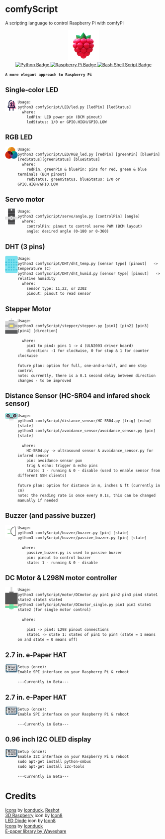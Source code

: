 # comfyScript
A scripting language to control Raspberry Pi with comfyPi
<div id="header" align="center">
  <img src="assets/icon.png" width="100"/>
</div>
<div id="badges" align="center">
  <a href="https://www.linkedin.com/in/tung-thomas-nguyen-9b010317b">
    <img src="https://img.shields.io/badge/python-3670A0?style=for-the-badge&logo=python&logoColor=ffdd54" alt="Python Badge"/>
  </a>
  <a href="https://www.youtube.com/@thomasthemaker">
    <img src="https://img.shields.io/badge/-Raspberry Pi-C51A4A?style=for-the-badge&logo=Raspberry-Pi" alt="Raspberry Pi Badge"/>
  </a>
    <a href="https://comfystudio.tech">
    <img src="https://img.shields.io/badge/shell_script-%23121011.svg?style=for-the-badge&logo=gnu-bash&logoColor=white" alt="Bash Shell Script Badge"/>
  </a>
</div>

**`A more elegant approach to Raspberry Pi`**

## Single-color LED
<div id="header" style="float: left;" >
  <img src="assets/led.png" width="40"/>
</div>

```
Usage:
python3 comfyScript/LED/led.py [ledPin] [ledStatus]
  where:
    ledPin: LED power pin (BCM pinout)
    ledStatus: 1/0 or GPIO.HIGH/GPIO.LOW
```

## RGB LED
<div id="header" style="float: left;" >
  <img src="assets/RGBLED.png" width="40"/>
</div>

```
Usage:
python3 comfyScript/LED/RGB_led.py [redPin] [greenPin] [bluePin] [redStatus][greenStatus] [blueStatus]
  where:
    redPin, greenPin & bluePin: pins for red, green & blue terminals (BCM pinout)
    redStatus, greenStatus, blueStatus: 1/0 or GPIO.HIGH/GPIO.LOW
```

## Servo motor
<div id="header" style="float: left;" >
  <img src="assets/servo.png" width="40"/>
</div>

```
Usage:
python3 comfyScript/servo/angle.py [controlPin] [angle]
  where:
    controlPin: pinout to control servo PWM (BCM layout)
    angle: desired angle (0-180 or 0-360)
```

## DHT (3 pins)
<div id="header" style="float: left;" >
  <img src="assets/dht11.png" width="40"/>
</div>

```
Usage:
python3 comfyScript/DHT/dht_temp.py [sensor type] [pinout]   -> temperature (C)
python3 comfyScript/DHT/dht_humid.py [sensor type] [pinout]   -> relative humidity
  where:
    sensor type: 11,22, or 2302
    pinout: pinout to read sensor
```

## Stepper Motor 
<div id="header" style="float: left;" >
  <img src="assets/stepper-motor.png" width="40"/>
</div>

```
Usage:
python3 comfyScript/stepper/stepper.py [pin1] [pin2] [pin3] [pin4] [direction]

  where:
    pin1 to pin4: pins 1 -> 4 (ULN2003 driver board)
    direction: -1 for clockwise, 0 for stop & 1 for counter clockwise

future plan: option for full, one-and-a-half, and one step control
note: currently, there is a 0.1 second delay between direction changes - to be improved
```

## Distance Sensor (HC-SR04 and infared shock sensor)
<div id="header" style="float: left;" >
  <img src="assets/distance-sensor.png" width="40"/>
</div>

```
Usage:
python3 comfyScript/distance_sensor/HC-SR04.py [trig] [echo] [state]
python3 comfyScript/avoidance_sensor/avoidance_sensor.py [pin] [state]

  where:
    HC-SR04.py -> ultrasound sensor & avoidance_sensor.py for infared sensor
    pin: avoidance sensor pun
    trig & echo: trigger & echo pins
    state: 1 - running & 0 - disable (used to enable sensor from different SSH clients)

future plan: option for distance in m, inches & ft (currently in cm)
note: the reading rate is once every 0.1s, this can be changed manually if needed
```

##  Buzzer (and passive buzzer)
<div id="header" style="float: left;" >
  <img src="assets/buzzer.png" width="40"/>
</div>

```
Usage:
python3 comfyScript/buzzer/buzzer.py [pin] [state]
python3 comfyScript/buzzer/passive_buzzer.py [pin] [state]

  where:
    passive_buzzer.py is used to passive buzzer
    pin: pinout to control buzzer
    state: 1 - running & 0 - disable 

```

##  DC Motor & L298N motor controller
<div id="header" style="float: left;" >
  <img src="assets/dc-motor.png" width="40"/>
</div>

```
Usage:
python3 comfyScript/motor/DCmotor.py pin1 pin2 pin3 pin4 state1 state2 state3 state4
python3 comfyScript/motor/DCmotor_single.py pin1 pin2 state1 state2 (for single motor control)

  where:
    
    pin1 -> pin4: L298 pinout connections
    state1 -> state 1: states of pin1 to pin4 (state = 1 means on and state = 0 means off)

```

##  2.7 in. e-Paper HAT
<div id="header" style="float: left;" >
  <img src="assets/2.7inch-e-paper-hat.jpg" width="40"/>
</div>

```
Setup (once):
Enable SPI interface on your Raspberry Pi & reboot

---Currently in Beta---

```

##  2.7 in. e-Paper HAT
<div id="header" style="float: left;" >
  <img src="assets/2.7inch-e-paper-hat.jpg" width="40"/>
</div>

```
Setup (once):
Enable SPI interface on your Raspberry Pi & reboot

---Currently in Beta---

```

##  0.96 inch I2C OLED display
<div id="header" style="float: left;" >
  <img src="assets/2.7inch-e-paper-hat.jpg" width="40"/>
</div>

```
Setup (once):
Enable I2C interface on your Raspberry Pi & reboot
sudo apt-get install python-smbus
sudo apt-get install i2c-tools

---Currently in Beta---

```

# Credits
<a href="https://iconduck.com/sets/arduino-icons-kit" target="_blank">Icons</a> by <a href="https://iconduck.com/" target="_blank">Iconduck</a>, <a href="https://www.reshot.com/" target="_blank">Reshot</a><br>
<a href="https://icons8.com/illustrations/illustration/3d-fluency-raspberry" target="_blank">3D Raspberry</a> icon by <a href="https://icons8.com/illustrations" target="_blank">Icon8</a><br>
<a href="https://icons8.com/icon/8BGi5ks3s1pY/led-diode" target="_blank">LED Diode</a> icon by <a href="https://icons8.com/illustrations" target="_blank">Icon8</a><br>
<a href="https://iconduck.com/sets/arduino-icons-kit" target="_blank">Icons</a> by <a href="https://iconduck.com/" target="_blank">Iconduck</a><br />
<a href="https://github.com/waveshareteam/e-Paper">E-paper library by Waveshare</a>
